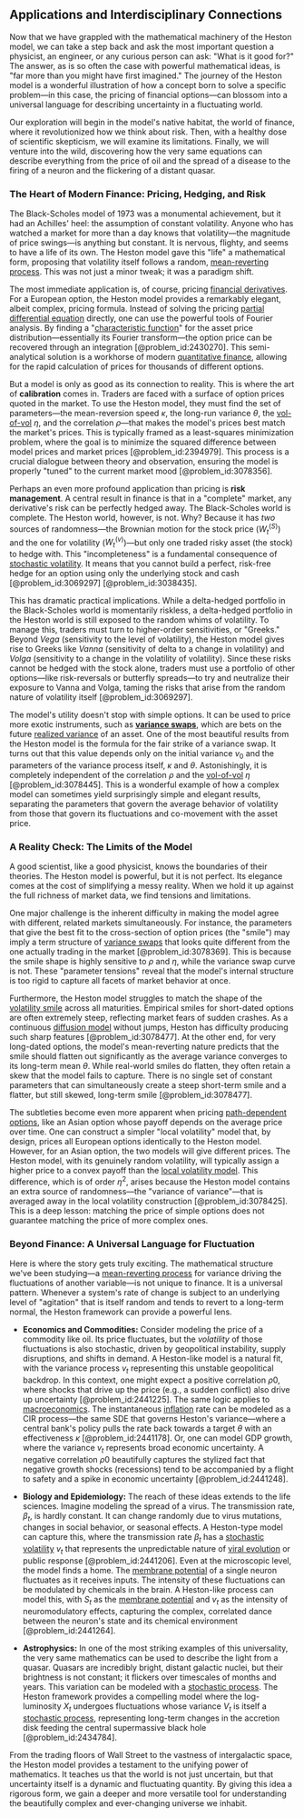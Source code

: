 ## Applications and Interdisciplinary Connections

Now that we have grappled with the mathematical machinery of the Heston model, we can take a step back and ask the most important question a physicist, an engineer, or any curious person can ask: "What is it good for?" The answer, as is so often the case with powerful mathematical ideas, is "far more than you might have first imagined." The journey of the Heston model is a wonderful illustration of how a concept born to solve a specific problem—in this case, the pricing of financial options—can blossom into a universal language for describing uncertainty in a fluctuating world.

Our exploration will begin in the model's native habitat, the world of finance, where it revolutionized how we think about risk. Then, with a healthy dose of scientific skepticism, we will examine its limitations. Finally, we will venture into the wild, discovering how the very same equations can describe everything from the price of oil and the spread of a disease to the firing of a neuron and the flickering of a distant quasar.

### The Heart of Modern Finance: Pricing, Hedging, and Risk

The Black-Scholes model of 1973 was a monumental achievement, but it had an Achilles' heel: the assumption of constant volatility. Anyone who has watched a market for more than a day knows that volatility—the magnitude of price swings—is anything but constant. It is nervous, flighty, and seems to have a life of its own. The Heston model gave this "life" a mathematical form, proposing that volatility itself follows a random, [mean-reverting process](@article_id:274444). This was not just a minor tweak; it was a paradigm shift.

The most immediate application is, of course, pricing [financial derivatives](@article_id:636543). For a European option, the Heston model provides a remarkably elegant, albeit complex, pricing formula. Instead of solving the pricing [partial differential equation](@article_id:140838) directly, one can use the powerful tools of Fourier analysis. By finding a "[characteristic function](@article_id:141220)" for the asset price distribution—essentially its Fourier transform—the option price can be recovered through an integration [@problem_id:2430270]. This semi-analytical solution is a workhorse of modern [quantitative finance](@article_id:138626), allowing for the rapid calculation of prices for thousands of different options.

But a model is only as good as its connection to reality. This is where the art of **calibration** comes in. Traders are faced with a surface of option prices quoted in the market. To use the Heston model, they must find the set of parameters—the mean-reversion speed $\kappa$, the long-run variance $\theta$, the [vol-of-vol](@article_id:142346) $\eta$, and the correlation $\rho$—that makes the model's prices best match the market's prices. This is typically framed as a least-squares minimization problem, where the goal is to minimize the squared difference between model prices and market prices [@problem_id:2394979]. This process is a crucial dialogue between theory and observation, ensuring the model is properly "tuned" to the current market mood [@problem_id:3078356].

Perhaps an even more profound application than pricing is **risk management**. A central result in finance is that in a "complete" market, any derivative's risk can be perfectly hedged away. The Black-Scholes world is complete. The Heston world, however, is not. Why? Because it has *two* sources of randomness—the Brownian motion for the stock price ($W_t^{(S)}$) and the one for volatility ($W_t^{(v)}$)—but only one traded risky asset (the stock) to hedge with. This "incompleteness" is a fundamental consequence of [stochastic volatility](@article_id:140302). It means that you cannot build a perfect, risk-free hedge for an option using only the underlying stock and cash [@problem_id:3069297] [@problem_id:3038435].

This has dramatic practical implications. While a delta-hedged portfolio in the Black-Scholes world is momentarily riskless, a delta-hedged portfolio in the Heston world is still exposed to the random whims of volatility. To manage this, traders must turn to higher-order sensitivities, or "Greeks." Beyond *Vega* (sensitivity to the level of volatility), the Heston model gives rise to Greeks like *Vanna* (sensitivity of delta to a change in volatility) and *Volga* (sensitivity to a change in the volatility of volatility). Since these risks cannot be hedged with the stock alone, traders must use a portfolio of other options—like risk-reversals or butterfly spreads—to try and neutralize their exposure to Vanna and Volga, taming the risks that arise from the random nature of volatility itself [@problem_id:3069297].

The model's utility doesn't stop with simple options. It can be used to price more exotic instruments, such as **[variance swaps](@article_id:146221)**, which are bets on the future [realized variance](@article_id:635395) of an asset. One of the most beautiful results from the Heston model is the formula for the fair strike of a variance swap. It turns out that this value depends only on the initial variance $v_0$ and the parameters of the variance process itself, $\kappa$ and $\theta$. Astonishingly, it is completely independent of the correlation $\rho$ and the [vol-of-vol](@article_id:142346) $\eta$ [@problem_id:3078445]. This is a wonderful example of how a complex model can sometimes yield surprisingly simple and elegant results, separating the parameters that govern the average behavior of volatility from those that govern its fluctuations and co-movement with the asset price.

### A Reality Check: The Limits of the Model

A good scientist, like a good physicist, knows the boundaries of their theories. The Heston model is powerful, but it is not perfect. Its elegance comes at the cost of simplifying a messy reality. When we hold it up against the full richness of market data, we find tensions and limitations.

One major challenge is the inherent difficulty in making the model agree with different, related markets simultaneously. For instance, the parameters that give the best fit to the cross-section of option prices (the "smile") may imply a term structure of [variance swaps](@article_id:146221) that looks quite different from the one actually trading in the market [@problem_id:3078369]. This is because the smile shape is highly sensitive to $\rho$ and $\eta$, while the variance swap curve is not. These "parameter tensions" reveal that the model's internal structure is too rigid to capture all facets of market behavior at once.

Furthermore, the Heston model struggles to match the shape of the [volatility smile](@article_id:143351) across all maturities. Empirical smiles for short-dated options are often extremely steep, reflecting market fears of sudden crashes. As a continuous [diffusion model](@article_id:273179) without jumps, Heston has difficulty producing such sharp features [@problem_id:3078477]. At the other end, for very long-dated options, the model's mean-reverting nature predicts that the smile should flatten out significantly as the average variance converges to its long-term mean $\theta$. While real-world smiles do flatten, they often retain a skew that the model fails to capture. There is no single set of constant parameters that can simultaneously create a steep short-term smile and a flatter, but still skewed, long-term smile [@problem_id:3078477].

The subtleties become even more apparent when pricing [path-dependent options](@article_id:139620), like an Asian option whose payoff depends on the average price over time. One can construct a simpler "local volatility" model that, by design, prices all European options identically to the Heston model. However, for an Asian option, the two models will give different prices. The Heston model, with its genuinely random volatility, will typically assign a higher price to a convex payoff than the [local volatility model](@article_id:140087). This difference, which is of order $\eta^2$, arises because the Heston model contains an extra source of randomness—the "variance of variance"—that is averaged away in the local volatility construction [@problem_id:3078425]. This is a deep lesson: matching the price of simple options does not guarantee matching the price of more complex ones.

### Beyond Finance: A Universal Language for Fluctuation

Here is where the story gets truly exciting. The mathematical structure we've been studying—a [mean-reverting process](@article_id:274444) for variance driving the fluctuations of another variable—is not unique to finance. It is a universal pattern. Whenever a system's rate of change is subject to an underlying level of "agitation" that is itself random and tends to revert to a long-term normal, the Heston framework can provide a powerful lens.

*   **Economics and Commodities:** Consider modeling the price of a commodity like oil. Its price fluctuates, but the *volatility* of those fluctuations is also stochastic, driven by geopolitical instability, supply disruptions, and shifts in demand. A Heston-like model is a natural fit, with the variance process $v_t$ representing this unstable geopolitical backdrop. In this context, one might expect a positive correlation $\rho0$, where shocks that drive up the price (e.g., a sudden conflict) also drive up uncertainty [@problem_id:2441225]. The same logic applies to [macroeconomics](@article_id:146501). The instantaneous [inflation](@article_id:160710) rate can be modeled as a CIR process—the same SDE that governs Heston's variance—where a central bank's policy pulls the rate back towards a target $\theta$ with an effectiveness $\kappa$ [@problem_id:2441178]. Or, one can model GDP growth, where the variance $v_t$ represents broad economic uncertainty. A negative correlation $\rho  0$ beautifully captures the stylized fact that negative growth shocks (recessions) tend to be accompanied by a flight to safety and a spike in economic uncertainty [@problem_id:2441248].

*   **Biology and Epidemiology:** The reach of these ideas extends to the life sciences. Imagine modeling the spread of a virus. The transmission rate, $\beta_t$, is hardly constant. It can change randomly due to virus mutations, changes in social behavior, or seasonal effects. A Heston-type model can capture this, where the transmission rate $\beta_t$ has a [stochastic volatility](@article_id:140302) $v_t$ that represents the unpredictable nature of [viral evolution](@article_id:141209) or public response [@problem_id:2441206]. Even at the microscopic level, the model finds a home. The [membrane potential](@article_id:150502) of a single neuron fluctuates as it receives inputs. The intensity of these fluctuations can be modulated by chemicals in the brain. A Heston-like process can model this, with $S_t$ as the [membrane potential](@article_id:150502) and $v_t$ as the intensity of neuromodulatory effects, capturing the complex, correlated dance between the neuron's state and its chemical environment [@problem_id:2441264].

*   **Astrophysics:** In one of the most striking examples of this universality, the very same mathematics can be used to describe the light from a quasar. Quasars are incredibly bright, distant galactic nuclei, but their brightness is not constant; it flickers over timescales of months and years. This variation can be modeled with a [stochastic process](@article_id:159008). The Heston framework provides a compelling model where the log-luminosity $X_t$ undergoes fluctuations whose variance $V_t$ is itself a [stochastic process](@article_id:159008), representing long-term changes in the accretion disk feeding the central supermassive black hole [@problem_id:2434784].

From the trading floors of Wall Street to the vastness of intergalactic space, the Heston model provides a testament to the unifying power of mathematics. It teaches us that the world is not just uncertain, but that uncertainty itself is a dynamic and fluctuating quantity. By giving this idea a rigorous form, we gain a deeper and more versatile tool for understanding the beautifully complex and ever-changing universe we inhabit.